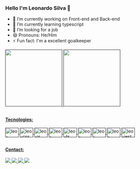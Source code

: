 ### Hello I'm Leonardo Silva 👋


- 🔭 I’m currently working on Front-end and Back-end
- 🌱 I’m currently learning typescript
- 👯 I’m looking for a job
- 😄 Pronouns: He/Him
- ⚡ Fun fact: I'm a excellent goalkeeper

<div>
  <a href=>
  <img height="180em" src="https://github-readme-stats.vercel.app/api?username=leonardo7silva&theme=omni&show_icons=true">
  <img height="180em" src="https://github-readme-stats.vercel.app/api/top-langs/?username=leonardo7silva&theme=omni&layout=compact&langs_count=4"> 
</div>
  
  ##
<h4>Tecnologies:</h4>
<div>
  <img align="center" alt="leo-html5" width="42" height="30" src="https://cdn.jsdelivr.net/gh/devicons/devicon/icons/html5/html5-original.svg"/>
  <img align="center" alt="leo-css" width="42" height="30" src="https://cdn.jsdelivr.net/gh/devicons/devicon/icons/css3/css3-original.svg"/>
  <img align="center" alt="leo-js" width="42" height="30" src="https://cdn.jsdelivr.net/gh/devicons/devicon/icons/javascript/javascript-original.svg"/>
  <img align="center" alt="leo-react" width="42" height="30" src="https://cdn.jsdelivr.net/gh/devicons/devicon/icons/react/react-original-wordmark.svg"/>
  <img align="center" alt="leo-ts" width="42" height="30" src="https://cdn.jsdelivr.net/gh/devicons/devicon/icons/typescript/typescript-original.svg"/>
  <img align="center" alt="leo-node" width="42" height="30" src="https://cdn.jsdelivr.net/gh/devicons/devicon/icons/nodejs/nodejs-original.svg"/>
  <img align="center" alt="leo-postgresql" width="42" height="30" src="https://cdn.jsdelivr.net/gh/devicons/devicon/icons/postgresql/postgresql-original.svg" />
  <img align="center" alt="leo-mongodb" width="42" height="30" src="https://cdn.jsdelivr.net/gh/devicons/devicon/icons/mongodb/mongodb-original.svg" />
  <img align="center" alt="leo-jest" width="42" height="30" src="https://cdn.jsdelivr.net/gh/devicons/devicon/icons/jest/jest-plain.svg" />
</div>
  
  ##
<h4>Contact:</h4>
<div>
  <a href="mailto:leo7kisam@gmail.com">
    <img src="https://img.shields.io/badge/Gmail-D14836?style=for-the-badge&logo=gmail&logoColor=white">
  </a>
  <a target="_blanc" href="https://www.instagram.com/leo7ps/">
    <img src="https://img.shields.io/badge/Instagram-E4405F?style=for-the-badge&logo=instagram&logoColor=white">
  </a>
  <a target="_blanc" href="https://discord.gg/NTy9y7H9">
    <img src="https://img.shields.io/badge/Discord-7289DA?style=for-the-badge&logo=discord&logoColor=white">
  </a>
  <a target="_blanc" href="https://www.linkedin.com/in/leonardo--silva/">
    <img src="https://img.shields.io/badge/LinkedIn-0077B5?style=for-the-badge&logo=linkedin&logoColor=white">
  </a>
</div>
  
  ##
 
